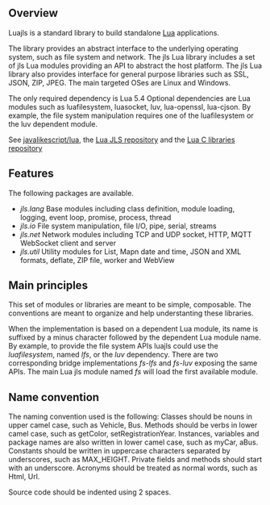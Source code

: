 ## Overview

Luajls is a standard library to build standalone [Lua](https://www.lua.org/) applications.

The library provides an abstract interface to the underlying operating system, such as file system and network.
The jls Lua library includes a set of jls Lua modules providing an API to abstract the host platform.
The jls Lua library also provides interface for general purpose libraries such as SSL, JSON, ZIP, JPEG.
The main targeted OSes are Linux and Windows.

The only required dependency is Lua 5.4
Optional dependencies are Lua modules such as luafilesystem, luasocket, luv, lua-openssl, lua-cjson.
By example, the file system manipulation requires one of the luafilesystem or the luv dependent module.

See [javalikescript/lua](http://javalikescript.free.fr/lua/),
the [Lua JLS repository](https://github.com/javalikescript/luajls)
and the [Lua C libraries repository](https://github.com/javalikescript/luaclibs)


## Features

The following packages are available.

* _jls.lang_
Base modules including class definition, module loading, logging, event loop, promise, process, thread
* _jls.io_
File system manipulation, file I/O, pipe, serial, streams
* _jls.net_
Network modules including TCP and UDP socket, HTTP, MQTT WebSocket client and server
* _jls.util_
Utility modules for List, Mapn date and time, JSON and XML formats, deflate, ZIP file, worker and WebView


## Main principles

This set of modules or libraries are meant to be simple, composable.
The conventions are meant to organize and help understanting these libraries.

When the implementation is based on a dependent Lua module, its name is suffixed by a minus character followed by the dependent Lua module name.
By example, to provide the file system APIs luajls could use the _luafilesystem_, named _lfs_, or the _luv_ dependency.
There are two corresponding bridge implementations _fs-lfs_ and _fs-luv_ exposing the same APIs.
The main Lua jls module named _fs_ will load the first available module.


## Name convention

The naming convention used is the following:
Classes should be nouns in upper camel case, such as Vehicle, Bus.
Methods should be verbs in lower camel case, such as getColor, setRegistrationYear.
Instances, variables and package names are also written in lower camel case, such as myCar, aBus.
Constants should be written in uppercase characters separated by underscores, such as MAX_HEIGHT.
Private fields and methods should start with an underscore.
Acronyms should be treated as normal words, such as Html, Url.

Source code should be indented using 2 spaces.
